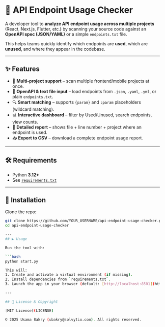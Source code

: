 # 🧩 API Endpoint Usage Checker

A developer tool to **analyze API endpoint usage across multiple projects** (React, Next.js, Flutter, etc.) by scanning your source code against an **OpenAPI spec (JSON/YAML)** or a simple `endpoints.txt` file.  

This helps teams quickly identify which endpoints are **used**, which are **unused**, and where they appear in the codebase.  

---

## ✨ Features

- 📂 **Multi-project support** – scan multiple frontend/mobile projects at once.  
- 📑 **OpenAPI & text file input** – load endpoints from `.json`, `.yaml`, `.yml`, or plain `endpoints.txt`.  
- 🔍 **Smart matching** – supports `{param}` and `:param` placeholders (wildcard matching).  
- 📊 **Interactive dashboard** – filter by Used/Unused, search endpoints, view counts.  
- 📄 **Detailed report** – shows file + line number + project where an endpoint is used.  
- 📥 **Export to CSV** – download a complete endpoint usage report.  

---

## 🛠️ Requirements

- Python **3.12+**
- See [`requirements.txt`](requirements.txt)

---

## 🚀 Installation

Clone the repo:

```bash
git clone https://github.com/YOUR_USERNAME/api-endpoint-usage-checker.git
cd api-endpoint-usage-checker

---
## ▶️ Usage

Run the tool with:

```bash
python start.py

This will:  
1. Create and activate a virtual environment (if missing).  
2. Install dependencies from `requirements.txt`.  
3. Launch the app in your browser (default: [http://localhost:8501](http://localhost:8501)).  

---

## 📜 License & Copyright

[MIT License](LICENSE)  

© 2025 Usama Bakry (ubakry@solvytix.com). All rights reserved.